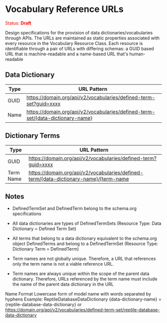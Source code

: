# Vocabulary Reference URLs
<span style="color:red">Status: **Draft** </span>

Design specifications for the provision of data dictionaries/vocabularies through APIs. The URLs are maintained as static properties associated with every resource in the Vocabulary Resource Class. 
Each resource is identifiable through a pair of URLs with differing schemas: a GUID based URL that is machine-readable and a name-based URL that's human-readable
  
## Data Dictionary  
| Type | URL Pattern |
| -- | -- |
| GUID | https://domain.org/api/v2/vocabularies/defined-term-set?guid=xxxx |
| Name | https://domain.org/api/v2/vocabularies/defined-term-set/{data-dictionary-name} |
  
## Dictionary Terms  
| Type | URL Pattern |
| -- | -- |
| GUID | https://domain.org/api/v2/vocabularies/defined-term?guid=xxxx |
| Term Name | https://domain.org/api/v2/vocabularies/defined-term/{data-dictionary-name}/{term-name |
  
## Notes
- DefinedTermSet and DefinedTerm belong to the schema.org specifications
- All data dictionaries are types of DefinedTermSets (Resource Type: Data Dictionary = Defined Term Set)
- All terms that belong to a data dictionary equivalent to the schema.org object DefinedTerms and belong to a DefinedTermSet (Resource Type: Dictionary Term = DefinedTerm)

- Term names are not globally unique. Therefore, a URL that references only the term name is not a viable reference URL.
- Term names are always unique within the scope of the parent data dictionary. Therefore, URLs referenced by the term name must include the name of the parent data dictionary in the URL

Name Format
Lowercase form of model name with words separated by hyphens
Example: ReptileDatabaseDataDictionary
{data-dictionary-name} = {reptile-database-data-dictionary} or https://domain.org/api/v2/vocabularies/defined-term-set/reptile-database-data-dictionary



